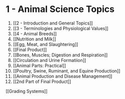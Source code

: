 # 1 - Animal Science Topics
1. [[2 - Introduction and General Topics]]
2. [[3 - Terminologies and Physiological Values]]
3. [[4 - Animal Breeds]]
4. [[Nutrition and Milk]]
5. [[Egg, Meat, and Slaughtering]]
6. [[Final Product]]
7. [[Bones, Muscles; Digestion and Respiration]]
8. [[Circulation and Urine Formatiion]]
9. [[Animal Parts: Practical]]
10. [[Poultry, Swine, Ruminant, and Equine Production]]
11. [[Animal Production and Disease Management]]
12. [[2nd Part of Final Product]]

[[Grading Systems]]

